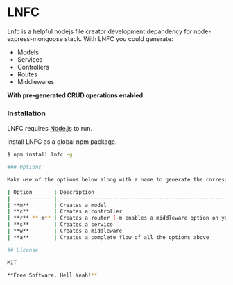 # LNFC

Lnfc is a helpful nodejs file creator development depandency for node-express-mongoose stack.
With LNFC you could generate:

- Models
- Services
- Controllers
- Routes
- Middlewares

**With pre-generated CRUD operations enabled**

### Installation

LNFC requires [Node.js](https://nodejs.org/) to run.

Install LNFC as a global npm package.

```sh
$ npm install lnfc -g

### Options

Make use of the options below along with a name to generate the corresponding file name of the service you want

| Option       | Description                                                      |
| ------------ | ---------------------------------------------------------------- |
| **m**        | Creates a model                                                  |
| **c**        | Creates a controller                                             |
| **r** **-m** | Creates a router (-m enables a middleware option on your routes) |
| **s**        | Creates a service                                                |
| **w**        | Creates a middleware                                             |
| **a**        | Creates a complete flow of all the options above                 |

## License

MIT

**Free Software, Hell Yeah!**
```
